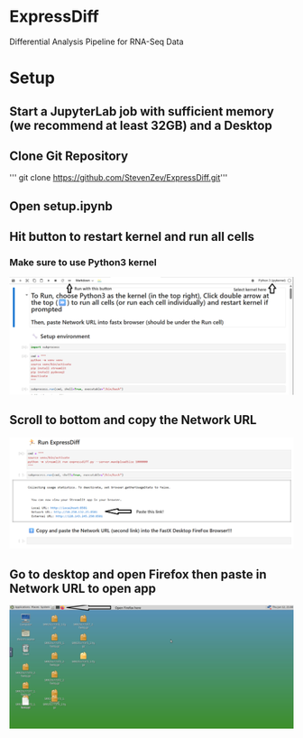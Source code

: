 # ExpressDiff
Differential Analysis Pipeline for RNA-Seq Data

# Setup
## Start a JupyterLab job with sufficient memory (we recommend at least 32GB) and a Desktop
## Clone Git Repository
''' git clone https://github.com/StevenZev/ExpressDiff.git'''
## Open setup.ipynb
## Hit button to restart kernel and run all cells
### Make sure to use Python3 kernel
![image info](pictures/run.png)
## Scroll to bottom and copy the Network URL
![image info](pictures/networkurl.png)
## Go to desktop and open Firefox then paste in Network URL to open app
![image_info](pictures/desktop.png)